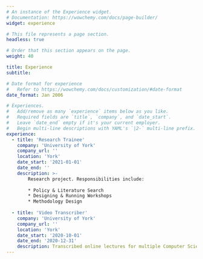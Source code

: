 ```yaml
---
# An instance of the Experience widget.
# Documentation: https://wowchemy.com/docs/page-builder/
widget: experience

# This file represents a page section.
headless: true

# Order that this section appears on the page.
weight: 40

title: Experience
subtitle:

# Date format for experience
#   Refer to https://wowchemy.com/docs/customization/#date-format
date_format: Jan 2006

# Experiences.
#   Add/remove as many `experience` items below as you like.
#   Required fields are `title`, `company`, and `date_start`.
#   Leave `date_end` empty if it's your current employer.
#   Begin multi-line descriptions with YAML's `|2-` multi-line prefix.
experience:
  - title: 'Research Trainee'
    company: 'University of York'
    company_url: ''
    location: 'York'
    date_start: '2021-01-01'
    date_end: ''
    description: >-
        Research project. Responsibilities include:
    
        * Policy & Literature Search
        * Designing & Running Workshops
        * Methodology Design
        
  - title: 'Video Transcriber'
    company: 'University of York'
    company_url: ''
    location: 'York'
    date_start: '2020-10-01'
    date_end: '2020-12-31'
    description: Transcribed online lectures for multiple Computer Science modules.
---
```

